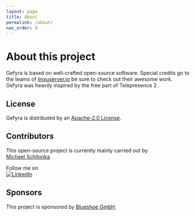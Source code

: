 ```yaml
---
layout: page
title: About
permalink: /about/
nav_order: 9
---
```

# About this project
Gefyra is based on well-crafted open-source software. Special credits go to the teams of 
[linxuserver.io](https://www.linuxserver.io/)
be sure to check out their awesome work.  
Gefyra was heavily inspired by the free part of Telepresence 2.

## License
Gefyra is distributed by an [Apache-2.0 License](https://github.com/gefyrahq/gefyra/tree/main/LICENSE).

## Contributors
This open-source project is currently mainly carried out by  
[Michael Schilonka](https://github.com/Schille)

Follow me on  
[![LinkedIn](https://img.shields.io/badge/LinkedIn-0077B5?style=for-the-badge&logo=linkedin&logoColor=white)](https://www.linkedin.com/in/michael-schilonka)

## Sponsors
This project is sponsored by [Blueshoe GmbH](https://blueshoe.io).
